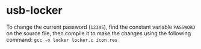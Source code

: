 # usb-locker

To change the current password (`12345`), find the constant variable `PASSWORD` on the source file, then compile it to make the changes using the following command: `gcc -o locker locker.c icon.res`
